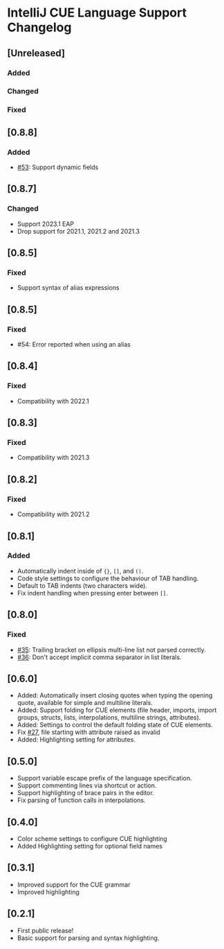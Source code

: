 <!-- Keep a Changelog guide -> https://keepachangelog.com -->

# IntelliJ CUE Language Support Changelog

## [Unreleased]
### Added

### Changed

### Fixed

## [0.8.8]
### Added
- [#53](https://github.com/monogon-dev/intellij-cue/issues/53): Support dynamic fields

## [0.8.7]
### Changed
- Support 2023.1 EAP
- Drop support for 2021.1, 2021.2 and 2021.3

## [0.8.5]
### Fixed
- Support syntax of alias expressions

## [0.8.5]
### Fixed
- #54: Error reported when using an alias

## [0.8.4]
### Fixed
- Compatibility with 2022.1

## [0.8.3]
### Fixed
- Compatibility with 2021.3

## [0.8.2]
### Fixed
- Compatibility with 2021.2

## [0.8.1]
### Added
- Automatically indent inside of `{}`, `[]`, and `()`.
- Code style settings to configure the behaviour of TAB handling.
- Default to TAB indents (two characters wide).
- Fix indent handling when pressing enter between `[]`.

## [0.8.0]
### Fixed
- [#35](https://github.com/monogon-dev/intellij-cue/issues/35): Trailing bracket on ellipsis multi-line list not parsed correctly.
- [#36](https://github.com/monogon-dev/intellij-cue/issues/36): Don't accept implicit comma separator in list literals.

## [0.6.0]
- Added: Automatically insert closing quotes when typing the opening quote, available for simple and multiline literals.
- Added: Support folding for CUE elements (file header, imports, import groups, structs, lists, interpolations, multiline strings,
  attributes).
- Added: Settings to control the default folding state of CUE elements.
- Fix [#27](https://github.com/monogon-dev/intellij-cue/issues/27), file starting with attribute raised as invalid
- Added: Highlighting setting for attributes.

## [0.5.0]
- Support variable escape prefix of the language specification.
- Support commenting lines via shortcut or action.
- Support highlighting of brace pairs in the editor.
- Fix parsing of function calls in interpolations.

## [0.4.0]
- Color scheme settings to configure CUE highlighting
- Added Highlighting setting for optional field names

## [0.3.1]
- Improved support for the CUE grammar
- Improved highlighting

## [0.2.1]
- First public release!
- Basic support for parsing and syntax highlighting.